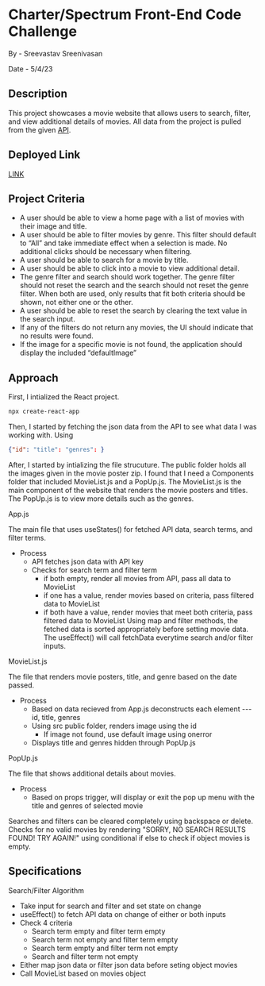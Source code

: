 # Charter/Spectrum Front-End Code Challenge
By - Sreevastav Sreenivasan 

Date - 5/4/23

## Description 
This project showcases a movie website that allows users to search, filter, and view additional details of movies. All data from the project is pulled from the given 
[API](https://code-challenge.spectrumtoolbox.com/api/movies).

## Deployed Link
[LINK](https://sreesreevast.github.io/CharterMovies/)

## Project Criteria 
* A user should be able to view a home page with a list of movies with their image and title.
* A user should be able to filter movies by genre. This filter should default to “All” and take immediate effect
when a selection is made. No additional clicks should be necessary when filtering.
* A user should be able to search for a movie by title.
* A user should be able to click into a movie to view additional detail.
* The genre filter and search should work together. The genre filter should not reset the search and the search
should not reset the genre filter. When both are used, only results that fit both criteria should be shown, not
either one or the other.
* A user should be able to reset the search by clearing the text value in the search input.
* If any of the filters do not return any movies, the UI should indicate that no results were found.
* If the image for a specific movie is not found, the application should display the included “defaultImage”

## Approach
First, I intialized the React project. 
```bash
npx create-react-app 
```
Then, I started by fetching the json data from the API to see what data I was working with. Using 
```json
{"id": "title": "genres": }
```
After, I started by intializing the file strucuture. 
The public folder holds all the images given in the movie poster zip. 
I found that I need a Components folder that included MovieList.js and a PopUp.js. The MovieList.js is the main component
of the website that renders the movie posters and titles. The PopUp.js is to view more details such as the genres. 

App.js

The main file that uses useStates() for fetched API data, search terms, and filter terms.
* Process 
  * API fetches json data with API key 
  * Checks for search term and filter term
    * if both empty, render all movies from API, pass all data to MovieList 
    * if one has a value, render movies based on criteria, pass filtered data to MovieList
    * if both have a value, render movies that meet both criteria, pass filtered data to MovieList
 Using map and filter methods, the fetched data is sorted appropriately before setting movie data. The useEffect() will call fetchData everytime search and/or
 filter inputs. 
    
MovieList.js

The file that renders movie posters, title, and genre based on the date passed. 
* Process
  * Based on data recieved from App.js deconstructs each element --- id, title, genres
  * Using src public folder, renders image using the id 
    * If image not found, use default image using onerror
  * Displays title and genres hidden through PopUp.js 

PopUp.js

The file that shows additional details about movies.
* Process
  * Based on props trigger, will display or exit the pop up menu with the title and genres of selected movie
  
Searches and filters can be cleared completely using backspace or delete. Checks for no valid movies by 
rendering "SORRY, NO SEARCH RESULTS FOUND! TRY AGAIN!" using conditional if else to check if object movies is empty. 

## Specifications

Search/Filter Algorithm
* Take input for search and filter and set state on change 
* useEffect() to fetch API data on change of either or both inputs 
* Check 4 criteria 
  * Search term empty and filter term empty 
  * Search term not empty and filter term empty 
  * Search term empty and filter term not empty 
  * Search and filter term not empty 
* Either map json data or filter json data before seting object movies
* Call MovieList based on movies object 




